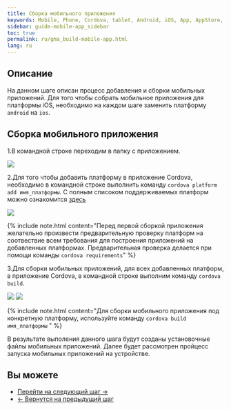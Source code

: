 ```yaml
---
title: Сборка мобильного приложения 
keywords: Mobile, Phone, Cordova, tablet, Android, iOS, App, AppStore, play market
sidebar: guide-mobile-app_sidebar
toc: true
permalink: ru/gma_build-mobile-app.html
lang: ru
---
```


## Описание

На данном шаге описан процесс добавления и сборки мобильных приложений. Для того чтобы собрать мобильное приложения для платформы iOS, необходимо на каждом шаге заменить платформу `android` на `ios`.

## Сборка мобильного приложения 

1.В командной строке переходим в папку с приложением.

![](/images/pages/guides/mobile-app/jump-mobile-app.png)

2.Для того чтобы добавить платформу в приложение Cordova, необходимо в командной строке выполнить команду `cordova platform add имя_платформы`. С полным списоком поддерживаемых платформ можно ознакомится [здесь](https://cordova.apache.org/docs/en/latest/guide/support/index.html)

![](/images/pages/guides/mobile-app/add-new-platforms.png)

{% include note.html content="Перед первой сборкой приложения желательно произвести предварительную проверку платформ на соотвествие всем требования для построения приложений на добавленных платформах. Предварительная проверка делается при помощи команды `cordova requirements`" %}

3.Для сборки мобильных приложений, для всех добавленных платформ, в приложение Cordova, в командной строке выполним команду `cordova build`.

![](/images/pages/guides/mobile-app/mobile-app-build1.png)
![](/images/pages/guides/mobile-app/mobile-app-build2.png)

{% include note.html content="Для сборки мобильного приложения под конкретную платформу, используйте команду `cordova build имя_платформы` " %}

В результате выполения данного шага будут созданы установочные файлы мобильных приложений. Далее будет рассмотрен пройцесс запуска мобильных приложений на устройстве.

## Вы можете

* [Перейти на следующий шаг ->](gma_launch-mobile-app.html)
* [<- Вернутся на предыдущий шаг](gma_setting_ember-mobile-app.html)
